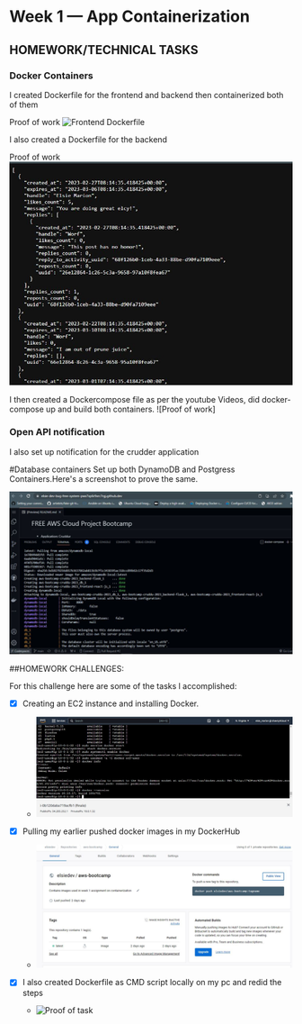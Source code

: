 # Week 1 — App Containerization

## HOMEWORK/TECHNICAL TASKS

### Docker Containers
I created Dockerfile for the frontend and backend then containerized both of them 

Proof of work ![Frontend Dockerfile]()

I also created a Dockerfile for the backend 

Proof of work ![Backend Dockerfile](assets/Week%201%20docker%20backend%20container.JPG)

I then created a Dockercompose file as per the youtube Videos, did docker-compose up and build both containers.
![Proof of work]

### Open API notification

I also set up notification for the crudder application

#Database containers
Set up both DynamoDB and Postgress Containers.Here's a screenshot to prove the same.

![Database Containers](assets/Week%201%20dynamo%20db.JPG)

##HOMEWORK CHALLENGES:

For this challenge here are some of the tasks l accomplished:
- [x] Creating an EC2 instance and installing Docker.
  - ![Proof of task](assets/Week1%20EC2%20docker%20installation.JPG)
  
- [x] Pulling my earlier pushed docker images in my DockerHub
  - ![Proof of task](assets/Week1%20pulled%20docker%20images.JPG)
  
- [x] I also created Dockerfile as CMD script locally on my pc and redid the steps
  - ![Proof of task]()
